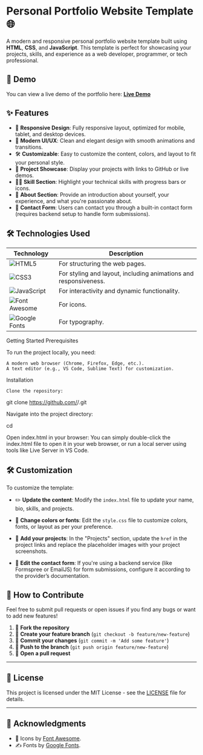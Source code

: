 # Personal Portfolio Website Template 🌐

A modern and responsive personal portfolio website template built using **HTML**, **CSS**, and **JavaScript**. This template is perfect for showcasing your projects, skills, and experience as a web developer, programmer, or tech professional.

## 🌟 Demo

You can view a live demo of the portfolio here: [**Live Demo**](https://<your-username>.github.io/<your-repository-name>/)

## ✨ Features

- 📱 **Responsive Design**: Fully responsive layout, optimized for mobile, tablet, and desktop devices.
- 🎨 **Modern UI/UX**: Clean and elegant design with smooth animations and transitions.
- 🛠️ **Customizable**: Easy to customize the content, colors, and layout to fit your personal style.
- 🚀 **Project Showcase**: Display your projects with links to GitHub or live demos.
- 🧑‍💻 **Skill Section**: Highlight your technical skills with progress bars or icons.
- 👤 **About Section**: Provide an introduction about yourself, your experience, and what you're passionate about.
- 📧 **Contact Form**: Users can contact you through a built-in contact form (requires backend setup to handle form submissions).


## 🛠️ Technologies Used

| Technology     | Description                                                    |
|----------------|----------------------------------------------------------------|
| ![HTML5](https://img.shields.io/badge/HTML5-E34F26?style=for-the-badge&logo=html5&logoColor=white) | For structuring the web pages.                    |
| ![CSS3](https://img.shields.io/badge/CSS3-1572B6?style=for-the-badge&logo=css3&logoColor=white)   | For styling and layout, including animations and responsiveness. |
| ![JavaScript](https://img.shields.io/badge/JavaScript-F7DF1E?style=for-the-badge&logo=javascript&logoColor=black) | For interactivity and dynamic functionality.      |
| ![Font Awesome](https://img.shields.io/badge/Font%20Awesome-339AF0?style=for-the-badge&logo=font-awesome&logoColor=white) | For icons.                                        |
| ![Google Fonts](https://img.shields.io/badge/Google%20Fonts-4285F4?style=for-the-badge&logo=google-fonts&logoColor=white) | For typography.                                   |


Getting Started
Prerequisites

To run the project locally, you need:

    A modern web browser (Chrome, Firefox, Edge, etc.).
    A text editor (e.g., VS Code, Sublime Text) for customization.

Installation

    Clone the repository:



git clone https://github.com/<your-username>/<your-repository-name>.git

Navigate into the project directory:



cd <your-repository-name>

Open index.html in your browser: You can simply double-click the index.html file to open it in your web browser, or run a local server using tools like Live Server in VS Code.



## 🛠️ Customization

To customize the template:

- ✏️ **Update the content**: Modify the `index.html` file to update your name, bio, skills, and projects.

- 🎨 **Change colors or fonts**: Edit the `style.css` file to customize colors, fonts, or layout as per your preference.

- 🚀 **Add your projects**: In the "Projects" section, update the `href` in the project links and replace the placeholder images with your project screenshots.

- 📨 **Edit the contact form**: If you're using a backend service (like Formspree or EmailJS) for form submissions, configure it according to the provider’s documentation.



## 🤝 How to Contribute

Feel free to submit pull requests or open issues if you find any bugs or want to add new features!

1. 🍴 **Fork the repository**
2. 🌿 **Create your feature branch** (`git checkout -b feature/new-feature`)
3. 💾 **Commit your changes** (`git commit -m 'Add some feature'`)
4. 🚀 **Push to the branch** (`git push origin feature/new-feature`)
5. 🔄 **Open a pull request**

---

## 📄 License

This project is licensed under the MIT License - see the [LICENSE](LICENSE) file for details.

---

## 🙏 Acknowledgments

- 🎨 Icons by [Font Awesome](https://fontawesome.com/).
- ✍️ Fonts by [Google Fonts](https://fonts.google.com/).

